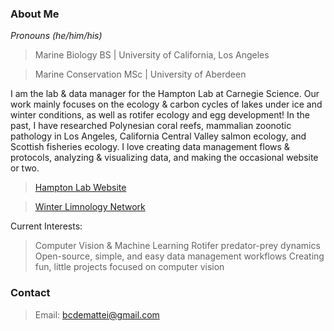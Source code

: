 ### About Me

_Pronouns (he/him/his)_

> Marine Biology BS | University of California, Los Angeles

> Marine Conservation MSc | University of Aberdeen

I am the lab & data manager for the Hampton Lab at Carnegie Science. Our work mainly focuses on the ecology & carbon cycles of lakes under ice and winter conditions, as well as rotifer ecology and egg development! In the past, I have researched Polynesian coral reefs, mammalian zoonotic pathology in Los Angeles, California Central Valley salmon ecology, and Scottish fisheries ecology. I love creating data management flows & protocols, analyzing & visualizing data, and making the occasional website or two.

> [Hampton Lab Website](https://hampton-lab.github.io/Hampton-Lab/)

> [Winter Limnology Network](https://winter-ice.github.io/winter-ice/)

Current Interests:
> Computer Vision & Machine Learning
> Rotifer predator-prey dynamics
> Open-source, simple, and easy data management workflows
> Creating fun, little projects focused on computer vision


### Contact
> Email: [bcdemattei@gmail.com](mailto:bcdemattei@gmail.com)


